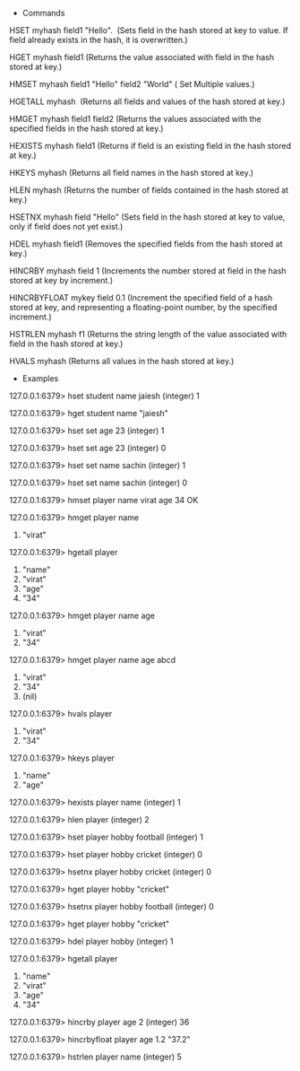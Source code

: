 - Commands

HSET myhash field1 "Hello".  (Sets field in the hash stored at key to value. If field already exists in the hash, it is overwritten.)

HGET myhash field1 (Returns the value associated with field in the hash stored at key.)

HMSET myhash field1 "Hello" field2 "World" ( Set Multiple values.)

HGETALL myhash  (Returns all fields and values of the hash stored at key.)

HMGET myhash field1 field2 (Returns the values associated with the specified fields in the hash stored at key.)

HEXISTS myhash field1 (Returns if field is an existing field in the hash stored at key.)

HKEYS myhash (Returns all field names in the hash stored at key.)

HLEN myhash (Returns the number of fields contained in the hash stored at key.)

HSETNX myhash field "Hello" (Sets field in the hash stored at key to value, only if field does not yet exist.)

HDEL myhash field1 (Removes the specified fields from the hash stored at key.)

HINCRBY myhash field 1 (Increments the number stored at field in the hash stored at key by increment.)

HINCRBYFLOAT mykey field 0.1 (Increment the specified field of a hash stored at key, and representing a floating-point number, by the specified increment.)

HSTRLEN myhash f1 (Returns the string length of the value associated with field in the hash stored at key.)

HVALS myhash (Returns all values in the hash stored at key.)


- Examples 

127.0.0.1:6379> hset student name jaiesh
(integer) 1

127.0.0.1:6379> hget student name 
"jaiesh"

127.0.0.1:6379> hset set age 23
(integer) 1

127.0.0.1:6379> hset set age 23
(integer) 0

127.0.0.1:6379> hset set name sachin
(integer) 1

127.0.0.1:6379> hset set name sachin
(integer) 0

127.0.0.1:6379> hmset player name virat age 34
OK

127.0.0.1:6379> hmget player name
1) "virat"

127.0.0.1:6379> hgetall player
1) "name"
2) "virat"
3) "age"
4) "34"

127.0.0.1:6379> hmget player name age
1) "virat"
2) "34"

127.0.0.1:6379> hmget player name age abcd
1) "virat"
2) "34"
3) (nil)

127.0.0.1:6379> hvals player
1) "virat"
2) "34"

127.0.0.1:6379> hkeys player
1) "name"
2) "age"

127.0.0.1:6379> hexists player name
(integer) 1

127.0.0.1:6379> hlen player
(integer) 2

127.0.0.1:6379> hset player hobby football
(integer) 1

127.0.0.1:6379> hset player hobby cricket
(integer) 0

127.0.0.1:6379> hsetnx player hobby cricket
(integer) 0

127.0.0.1:6379> hget player hobby
"cricket"

127.0.0.1:6379> hsetnx player hobby football
(integer) 0

127.0.0.1:6379> hget player hobby
"cricket"

127.0.0.1:6379> hdel player hobby
(integer) 1

127.0.0.1:6379> hgetall player
1) "name"
2) "virat"
3) "age"
4) "34"

127.0.0.1:6379> hincrby player age 2
(integer) 36

127.0.0.1:6379> hincrbyfloat player age 1.2
"37.2"

127.0.0.1:6379> hstrlen player name
(integer) 5
